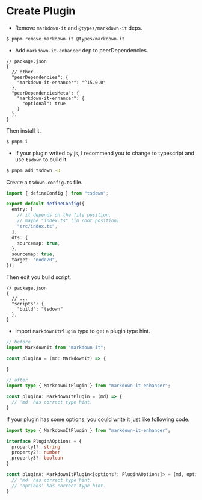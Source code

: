 # Create Plugin

- Remove `markdown-it` and `@types/markdown-it` deps.

```sh [pnpm]
$ pnpm remove markdown-it @types/markdown-it
```

- Add `markdown-it-enhancer` dep to peerDependencies.

```json5
// package.json
{
  // other ...
  "peerDependencies": {
    "markdown-it-enhancer": "^15.0.0"
  },
  "peerDependenciesMeta": {
    "markdown-it-enhancer": {
      "optional": true
    }
  },
}
```

Then install it.

```sh [pnpm]
$ pnpm i
```

- If your plugin writed by js, I recommend you to change to typescript and use `tsdown` to build it.

```sh [pnpm]
$ pnpm add tsdown -D
```

Create a `tsdown.config.ts` file.

```typescript
import { defineConfig } from "tsdown";

export default defineConfig({
  entry: [
    // it depends on the file position.
    // maybe "index.ts" (in root position)
    "src/index.ts",
  ],
  dts: {
    sourcemap: true,
  },
  sourcemap: true,
  target: "node20",
});
```

Then edit you build script.

```json5
// package.json
{
  // ...
  "scripts": {
    "build": "tsdown"
  },
}
```

- Import `MarkdownItPlugin` type to get a plugin type hint.

```typescript
// before
import MarkdownIt from "markdown-it";

const pluginA = (md: MarkdownIt) => {

}

// after
import type { MarkdownItPlugin } from "markdown-it-enhancer";

const pluginA: MarkdownItPlugin = (md) => {
  // 'md' has correct type hint.
}
```

If your plugin has some options, you could write it just like following code.

```typescript
import type { MarkdownItPlugin } from "markdown-it-enhancer";

interface PluginAOptions = {
  property1?: string
  property2?: number
  property3?: boolean
}

const pluginA: MarkdownItPlugin<[options?: PluginAOptions]> = (md, options = {}) => {
  // 'md' has correct type hint.
  // 'options' has correct type hint.
}
```

